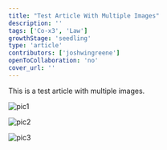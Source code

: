 ```yaml
---
title: "Test Article With Multiple Images"
description: ''
tags: ['Co-x3', 'Law']
growthStage: 'seedling'
type: 'article'
contributors: ['joshwingreene']
openToCollaboration: 'no'
cover_url: ''
---
```


This is a test article with multiple images.

![pic1](https://user-images.githubusercontent.com/2876874/179379613-c032a4af-bcf8-4a24-ba6a-57222f223d61.png)

![pic2](https://user-images.githubusercontent.com/2876874/179379622-04059fc6-9803-49b0-92f2-53b1678d4f8f.png)

![pic3](https://user-images.githubusercontent.com/2876874/179379634-2708aad0-966e-4a7b-b8c1-e65b145d57da.png)